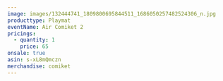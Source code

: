 ```yaml
---
image: images/132444741_1809800695844511_1686050257482524306_n.jpg
producttype: Playmat
eventName: Air Comiket 2
pricings:
  - quantity: 1
    price: 65
onsale: true
asin: s-xL8mQmczn
merchandise: comiket
---
```

